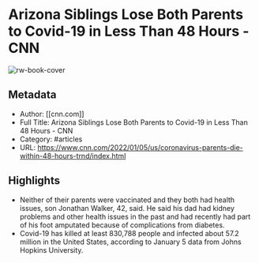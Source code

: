 # Arizona Siblings Lose Both Parents to Covid-19 in Less Than 48 Hours - CNN

![rw-book-cover](https://readwise-assets.s3.amazonaws.com/static/images/article4.6bc1851654a0.png)

## Metadata
- Author: [[cnn.com]]
- Full Title: Arizona Siblings Lose Both Parents to Covid-19 in Less Than 48 Hours - CNN
- Category: #articles
- URL: https://www.cnn.com/2022/01/05/us/coronavirus-parents-die-within-48-hours-trnd/index.html

## Highlights
- Neither of their parents were vaccinated and they both had health issues, son Jonathan Walker, 42, said. He said his dad had kidney problems and other health issues in the past and had recently had part of his foot amputated because of complications from diabetes.
- Covid-19 has killed at least 830,788 people and infected about 57.2 million in the United States, according to January 5 data from Johns Hopkins University.
